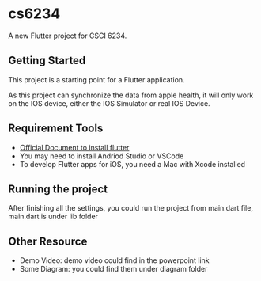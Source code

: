 # cs6234

A new Flutter project for CSCI 6234.

## Getting Started

This project is a starting point for a Flutter application.

As this project can synchronize the data from apple health, it will only work on the IOS device, either the IOS Simulator or real IOS Device.

## Requirement Tools

- [Official Document to install flutter](https://docs.flutter.dev/get-started/install)
- You may need to install Andriod Studio or VSCode
- To develop Flutter apps for iOS, you need a Mac with Xcode installed

## Running the project

After finishing all the settings, you could run the project from main.dart file,
main.dart is under lib folder

## Other Resource

- Demo Video: demo video could find in the powerpoint link
- Some Diagram: you could find them under diagram folder

